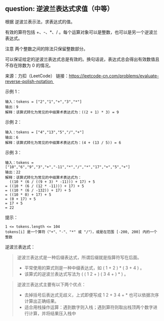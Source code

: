 ## question: 逆波兰表达式求值（中等）

根据 逆波兰表示法，求表达式的值。

有效的算符包括 +、-、*、/ 。每个运算对象可以是整数，也可以是另一个逆波兰表达式。

注意 两个整数之间的除法只保留整数部分。

可以保证给定的逆波兰表达式总是有效的。换句话说，表达式总会得出有效数值且不存在除数为 0 的情况。

来源：力扣（LeetCode）
链接：https://leetcode-cn.com/problems/evaluate-reverse-polish-notation 

示例 1：
```text
输入：tokens = ["2","1","+","3","*"]
输出：9
解释：该算式转化为常见的中缀算术表达式为：((2 + 1) * 3) = 9
```

示例 2：
```text
输入：tokens = ["4","13","5","/","+"]
输出：6
解释：该算式转化为常见的中缀算术表达式为：(4 + (13 / 5)) = 6
```

示例 3：
```text
输入：tokens = ["10","6","9","3","+","-11","*","/","*","17","+","5","+"]
输出：22
解释：该算式转化为常见的中缀算术表达式为：
  ((10 * (6 / ((9 + 3) * -11))) + 17) + 5
= ((10 * (6 / (12 * -11))) + 17) + 5
= ((10 * (6 / -132)) + 17) + 5
= ((10 * 0) + 17) + 5
= (0 + 17) + 5
= 17 + 5
= 22
```

提示：
```text
1 <= tokens.length <= 104
tokens[i] 是一个算符（"+"、"-"、"*" 或 "/"），或是在范围 [-200, 200] 内的一个整数
```


逆波兰表达式：
> 逆波兰表达式是一种后缀表达式，所谓后缀就是指算符写在后面。
> + 平常使用的算式则是一种中缀表达式，如 ( 1 + 2 ) * ( 3 + 4 ) 。
> + 该算式的逆波兰表达式写法为 ( ( 1 2 + ) ( 3 4 + ) * ) 。

>逆波兰表达式主要有以下两个优点：
>
>+ 去掉括号后表达式无歧义，上式即便写成 1 2 + 3 4 + * 也可以依据次序计算出正确结果。
>+ 适合用栈操作运算：遇到数字则入栈；遇到算符则取出栈顶两个数字进行计算，并将结果压入栈中
